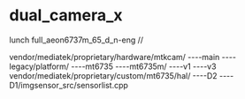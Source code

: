 # dual_camera_x

lunch full_aeon6737m_65_d_n-eng //

vendor/mediatek/proprietary/hardware/mtkcam/
                    ----main
                    ----legacy/platform/
                            ----mt6735
                            ----mt6735m/
                                ----v1
                                ----v3
vendor/mediatek/proprietary/custom/mt6735/hal/
                    ----D2
                    ----D1/imgsensor_src/sensorlist.cpp
